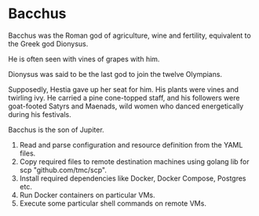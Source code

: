 # Bacchus

Bacchus was the Roman god of agriculture, wine and fertility, 
equivalent to the Greek god Dionysus.

He is often seen with vines of grapes with him. 

Dionysus was said to be the last god to join the twelve Olympians.

Supposedly, Hestia gave up her seat for him. 
His plants were vines and twirling ivy. 
He carried a pine cone-topped staff, and his followers were goat-footed Satyrs 
and Maenads, wild women who danced energetically during his festivals.

Bacchus is the son of Jupiter.

1. Read and parse configuration and resource definition from the YAML files.
2. Copy required files to remote destination machines using golang lib for scp "github.com/tmc/scp".
3. Install required dependencies like Docker, Docker Compose, Postgres etc.
4. Run Docker containers on particular VMs.
5. Execute some particular shell commands on remote VMs.
